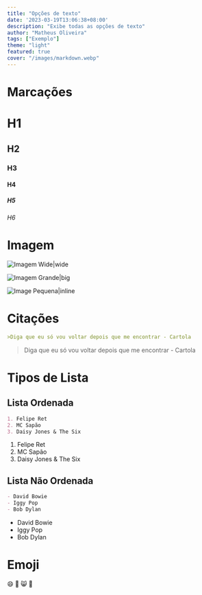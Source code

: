 ```yaml
---
title: "Opções de texto"
date: '2023-03-19T13:06:38+08:00'
description: "Exibe todas as opções de texto"
author: "Matheus Oliveira"
tags: ["Exemplo"]
theme: "light"
featured: true
cover: "/images/markdown.webp"
---
```


# Marcações

# H1

## H2

### H3

#### H4

##### H5

###### H6


# Imagem

![Imagem Wide|wide](/images/arte.webp)

![Imagem Grande|big](/images/carnaval.webp)

![Image Pequena|inline](/images/markdown.webp)

# Citações

```markdown
>Diga que eu só vou voltar depois que me encontrar - Cartola

```

>Diga que eu só vou voltar depois que me encontrar - Cartola

# Tipos de Lista

## Lista Ordenada

```markdown
1. Felipe Ret
2. MC Sapão
3. Daisy Jones & The Six
```

1. Felipe Ret
2. MC Sapão
3. Daisy Jones & The Six

## Lista Não Ordenada

```markdown
- David Bowie
- Iggy Pop
- Bob Dylan
```

- David Bowie
- Iggy Pop
- Bob Dylan

# Emoji

:smile:
:see_no_evil:
:smile_cat:
:watermelon:
